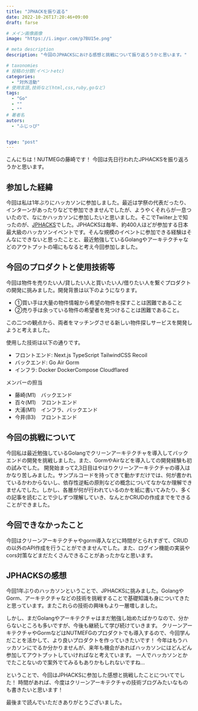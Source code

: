 ```yaml
---
title: "JPHACKを振り返る"
date: 2022-10-26T17:20:46+09:00
draft: farse

# メイン画像画像
image: "https://i.imgur.com/p7BU15e.png"

# meta description
description: "今回のJPHACKSにおける感想と挑戦について振り返ろうかと思います。"

# taxonomies
# 投稿の分類(イベントetc)
categories:
  - "対外活動"
# 使用言語,技術など(html,css,ruby,goなど)
tags:
  - "Go"
  - ""
  - ""
# 著者名
autors:
  - "ふじっぴ"


type: "post"
---
```

こんにちは！NUTMEGの藤崎です！
今回は先日行われたJPHACKSを振り返ろうかと思います。

## 参加した経緯
今回は私は1年ぶりにハッカソンに参加しました。最近は学祭の代表だったり、インターンがあったりなどで参加できませんでしたが、ようやくそれらが一息ついたので、なにかハッカソンに参加したいと思いました。そこでTwiiter上で知ったのが、[JPHACKS](https://jphacks.com/)でした。JPHACKSは毎年、約400人ほどが参加する日本最大級のハッカソンイベントです。そんな規模のイベントに参加できる経験はそんなにできないと思ったことと、最近勉強しているGolangやアーキテクチャなどのアウトプットの場にもなると考え今回参加しました。


## 今回のプロダクトと使用技術等
今回は物件を売りたい人/貸したい人と買いたい人/借りたい人を繋ぐプロダクトの開発に挑みました。開発背景は以下のようになります。

- ①買い手は大量の物件情報から希望の物件を探すことは困難であること
- ②売り手は余っている物件の希望者を見つけることは困難であること。

この二つの観点から、両者をマッチングさせる新しい物件探しサービスを開発しようと考えました。

使用した技術は以下の通りです。
- フロントエンド: Next.js TypeScript TailwindCSS Recoil
- バックエンド: Go Air Gorm
- インフラ: Docker DockerCompose Cloudflared

メンバーの担当
- 藤崎(M1)　バックエンド
- 百々(M1)　フロントエンド
- 大浦(M1)　インフラ、バックエンド
- 今井(B3)　フロントエンド

## 今回の挑戦について
今回私は最近勉強しているGolangでクリーンアーキテクチャを導入してバックエンドの開発を挑戦しました。また、GormやAirなどを導入しての開発経験も初の試みでした。
開発始まって2,3日目はやはりクリーンアーキテクチャの導入はかなり苦しみました。サンプルコードを持ってきて動かすだけでは、何が書かれているかわからないし、依存性逆転の原則などの概念についてなかなか理解できませんでした。しかし、各層が何が行われているのかを紙に書いてみたり、多くの記事を読むことで少しずつ理解していき、なんとかCRUDの作成までをできることができました。

## 今回できなかったこと
今回はクリーンアーキテクチャやgorm導入などに時間がとられすぎて、CRUDの以外のAPI作成を行うことができませんでした。また、ログイン機能の実装やcors対策などまだたくさんできることがあったかなと思います。

## JPHACKSの感想
今回1年ぶりのハッカソンということで、JPHACKSに挑みました。GolangやGorm、アーキテクチャなどの技術を挑戦することで基礎知識も身についてきたと思っています。またこれらの技術の興味もより一層増しました。

しかし、まだGolangやアーキテクチャはまだ勉強し始めたばかりなので、分からないところも多いですが、今後も継続して学び続けていきます。
クリーンアーキテクチャやGormなどはNUTMEFGのプロダクトでも導入するので、今回学んだことを活かして、より良いプロダクトを作っていきたいです！
今年はもうハッカソンにでるか分かりませんが、来年も機会があればハッカソンにはどんどん参加してアウトプットしていければなと考えています。
一人でハッカソンとかでたことないので案外でてみるもありかもしれないですね...

ということで、今回はJPHACKSに参加した感想と挑戦したことについてでした！
時間があれば、今度はクリーンアーキテクチャの技術ブログみたいなものも書きたいと思います！

最後まで読んでいただきありがとうございました。